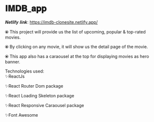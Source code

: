 # 𝐈𝐌𝐃𝐁_𝐚𝐩𝐩

𝑵𝒆𝒕𝒍𝒊𝒇𝒚 𝒍𝒊𝒏𝒌: https://imdb-clonesite.netlify.app/



⦿ This project will provide us the list of upcoming, popular & top-rated movies.

⦿ By clicking on any movie, it will show us the detail page of the movie. 

⦿ This app also has a caraousel at the top for displaying movies as hero banner.

Technologies used:  
  ✨ReactJs
  
  ✨React Router Dom package
  
  ✨React Loading Skeleton package
  
  ✨React Responsive Caraousel package
  
  ✨Font Awesome
